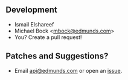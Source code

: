 ## Development
* Ismail Elshareef
* Michael Bock \<mbock@edmunds.com\>
* You? Create a pull request!

## Patches and Suggestions?
* Email api@edmunds.com or open an [issue](https://github.com/EdmundsAPI/sdk-javascript).
